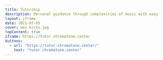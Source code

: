 ```yaml
---
title: Tutorship
description: Personal guidance through complexities of music with easy to grasp visuals and web apps
layout: iframe
date: 2021-07-05
cover: wes-hicks.jpg
topContent: true
iframe: https://tutor.chromatone.center
buttons:
  - url: "https://tutor.chromatone.center/"
    text: "tutor.chromatone.center"
---
```


<!-- 
<script setup>
import Tutor from './Tutor.vue'
</script>

<Tutor /> -->

